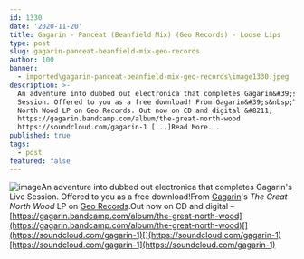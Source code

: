 ```yaml
---
id: 1330
date: '2020-11-20'
title: Gagarin - Panceat (Beanfield Mix) (Geo Records) - Loose Lips
type: post
slug: gagarin-panceat-beanfield-mix-geo-records
author: 100
banner:
  - imported\gagarin-panceat-beanfield-mix-geo-records\image1330.jpeg
description: >-
  An adventure into dubbed out electronica that completes Gagarin&#39;s Live
  Session. Offered to you as a free download! From Gagarin&#39;s&nbsp;The Great
  North Wood LP on Geo Records. Out now on CD and digital &#8211;
  https://gagarin.bandcamp.com/album/the-great-north-wood
  https://soundcloud.com/gagarin-1 [...]Read More...
published: true
tags:
  - post
featured: false
---
```

![image](../imported\gagarin-panceat-beanfield-mix-geo-records\image1330.jpeg)An adventure into dubbed out electronica that completes Gagarin's Live Session. Offered to you as a free download!From [Gagarin](https://gagarin.bandcamp.com/)'s _The Great North Wood_ LP on [Geo Records](https://georecords.kudosrecords.co.uk/).Out now on CD and digital – [https://gagarin.bandcamp.com/album/the-great-north-wood](https://gagarin.bandcamp.com/album/the-great-north-wood)[](https://soundcloud.com/gagarin-1)[](https://soundcloud.com/gagarin-1)[https://soundcloud.com/gagarin-1](https://soundcloud.com/gagarin-1)